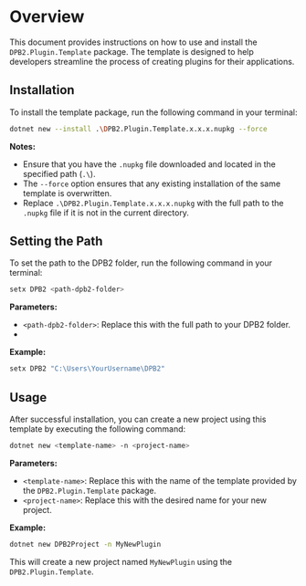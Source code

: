 # Overview

This document provides instructions on how to use and install the `DPB2.Plugin.Template` package. The template is designed to help developers streamline the process of creating plugins for their applications.

## Installation

To install the template package, run the following command in your terminal:

```sh
dotnet new --install .\DPB2.Plugin.Template.x.x.x.nupkg --force
```
 
**Notes:**

- Ensure that you have the `.nupkg` file downloaded and located in the specified path (`.\`).
- The `--force` option ensures that any existing installation of the same template is overwritten.
- Replace `.\DPB2.Plugin.Template.x.x.x.nupkg` with the full path to the `.nupkg` file if it is not in the current directory.

## Setting the Path
To set the path to the DPB2 folder, run the following command in your terminal:
```sh
setx DPB2 <path-dpb2-folder>
```
**Parameters:**

- `<path-dpb2-folder>`: Replace this with the full path to your DPB2 folder.
- 
**Example:**

```sh
setx DPB2 "C:\Users\YourUsername\DPB2"
```
## Usage

After successful installation, you can create a new project using this template by executing the following command:

```sh
dotnet new <template-name> -n <project-name>
```

**Parameters:**

- `<template-name>`: Replace this with the name of the template provided by the `DPB2.Plugin.Template` package.
- `<project-name>`: Replace this with the desired name for your new project.

**Example:**

```sh
dotnet new DPB2Project -n MyNewPlugin
```

This will create a new project named `MyNewPlugin` using the `DPB2.Plugin.Template`.
